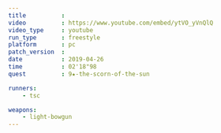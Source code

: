```yaml
---
title          :
video          : https://www.youtube.com/embed/ytVO_yVnQlQ
video_type     : youtube
run_type       : freestyle
platform       : pc
patch_version  :
date           : 2019-04-26
time           : 02'18"98
quest          : 9★-the-scorn-of-the-sun

runners:
    - tsc

weapons:
    - light-bowgun
---
```

